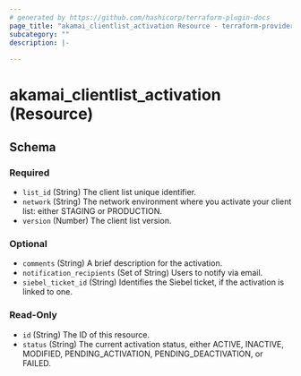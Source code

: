 ```yaml
---
# generated by https://github.com/hashicorp/terraform-plugin-docs
page_title: "akamai_clientlist_activation Resource - terraform-provider-akamai"
subcategory: ""
description: |-
  
---
```


# akamai_clientlist_activation (Resource)





<!-- schema generated by tfplugindocs -->
## Schema

### Required

- `list_id` (String) The client list unique identifier.
- `network` (String) The network environment where you activate your client list: either STAGING or PRODUCTION.
- `version` (Number) The client list version.

### Optional

- `comments` (String) A brief description for the activation.
- `notification_recipients` (Set of String) Users to notify via email.
- `siebel_ticket_id` (String) Identifies the Siebel ticket, if the activation is linked to one.

### Read-Only

- `id` (String) The ID of this resource.
- `status` (String) The current activation status, either ACTIVE, INACTIVE, MODIFIED, PENDING_ACTIVATION, PENDING_DEACTIVATION, or FAILED.
